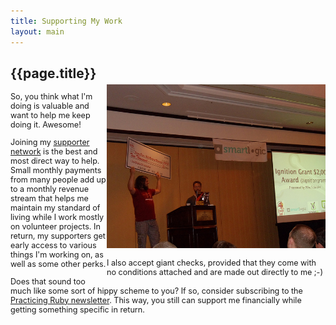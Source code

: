```yaml
---
title: Supporting My Work
layout: main
---
```


<div style="width: 350px; float: right; margin-top: 45px">
<img src="/images/giant_check.jpg">

<p style="font-size: 0.9em">I also accept giant checks, provided that they come
with no conditions attached and are made out directly to me ;-)</p>
</div>

<div style="width: 400; height: 425px;">
<h2>{{page.title}}</h2>

<div style="font-size: 0.9em">
<p>So, you think what I'm doing is valuable and want to help me keep doing it.
Awesome!</p>

<p>Joining my <a href="/network.html">supporter network</a> is the best and 
most direct way to help. Small monthly payments from many people add up 
to a monthly revenue stream that helps me maintain my standard of living 
while I work mostly on volunteer projects. In return, my supporters get 
early access to various things I'm working on, as well as some other perks.</p>

<p>Does that sound too much like some sort of hippy scheme to you? If so,
consider subscribing to the <a href="http://practicingruby.com">Practicing Ruby
newsletter</a>. This way, you still can support me financially while getting 
something specific in return.</p>
</div>

</div>
